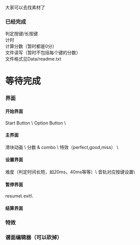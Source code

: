 大家可以去找素材了

### 已经完成
判定按键/长按键 <br>
计时 <br>
计算分数（暂时都是0分）<br>
文件读写（暂时不包括每个键的分数）<br>
文件格式见Data/readme.txt <br>



# 等待完成

### 界面
#### 开始界面
Start Button \\
Option Button \\
#### 主界面
滑块动画 \\
分数 & combo \\
特效（perfect,good,miss） \\
#### 设置界面
难度（判定时间长短，如20ms，40ms等等）\\
音轨对应按键设置\\
#### 暂停界面
resume\\
exit\\
#### 结算界面

### 特效

### 谱面编辑器（可以砍掉）
